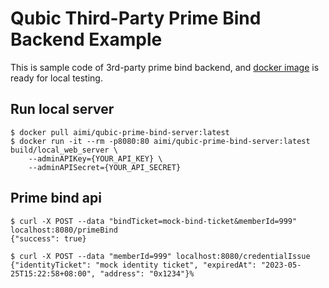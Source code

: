 # Qubic Third-Party Prime Bind Backend Example
This is sample code of 3rd-party prime bind backend, and [docker image](https://hub.docker.com/r/aimi/qubic-prime-bind-server) is ready for local testing.

## Run local server
```
$ docker pull aimi/qubic-prime-bind-server:latest
$ docker run -it --rm -p8080:80 aimi/qubic-prime-bind-server:latest build/local_web_server \
	--adminAPIKey={YOUR_API_KEY} \
	--adminAPISecret={YOUR_API_SECRET}
```

## Prime bind api
```
$ curl -X POST --data "bindTicket=mock-bind-ticket&memberId=999" localhost:8080/primeBind
{"success": true}

$ curl -X POST --data "memberId=999" localhost:8080/credentialIssue
{"identityTicket": "mock identity ticket", "expiredAt": "2023-05-25T15:22:58+08:00", "address": "0x1234"}%
```